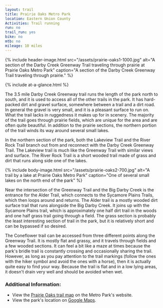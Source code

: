 ```yaml
---
layout: trail
title: Prairie Oaks Metro Park
location: Eastern Union County
Activities: Trail running
run: no
trail_run: yes
bike: no
mtb: no
mileage: 10 miles
---
```


{% include header-image.html src="/assets/prairie-oaks1-1000.jpg" alt="A section of the Darby Creek Greenway Trail traveling through prairie at Prairie Oaks Metro Park" caption="A section of the Darby Creek Greenway Trail traveling through prairie." %}

{% include at-a-glance.html %}

The 3.5 mile Darby Creek Greenway trail runs the length of the park north to south, and it is used to access all of the other trails in the park.  It has hard-packed dirt and gravel surface, somewhere between a trail and a dirt road.  In general the gravel is very small, and it is a pleasant surface to run on.  What the trail lacks in ruggedness it makes up for in scenery.  The majority of the trail goes through prairie fields, which are unique for the area and are often quite beautiful.  In addition to the prairie sections, the northern portion of the trail winds its way around several small lakes.

In the northern section of the park, both the Lakeview Trail and the River Rock Trail branch out from and reconnect with the Darby Creek Greenway Trail.  The Lakeview trail is much like the Greenway Trail with similar views and surface.  The River Rock Trail is a short wooded trail made of grass and dirt that runs along side one of the lakes.

{% include body-image.html src="/assets/prairie-oaks2-700.jpg" alt="A trail by a lake at Prairie Oaks Metro Park" caption="One of several small lakes on the north end of the park" %}

Near the intersection of the Greenway Trail and the Big Darby Creek is the entrance for the Alder Trail, which connects to the Sycamore Plains Trails, which then loops around and returns.  The Alder trail is a mostly wooded dirt surface trail that runs alongside the Big Darby Creek.  It joins up with the Sycamore Plains trail, which is approximately one half dirt trail in the woods and one half grass trail going through a field.  The grass section is probably the least interesting section of trail in the park, but it is relatively short and can be bypassed if so desired.

The Coneflower trail can be accessed from three different points along the Greenway Trail.  It is mostly flat and grassy, and it travels through fields and a few wooded sections.  It can feel a bit like a maze at times because the park's bridle trail is constantly crossing and occasionally sharing the trail.  However, as long as you pay attention to the trail markings (follow the ones with the hiker symbol and avoid the ones with a horse), then it is actually quite easy to find your way.  Because the trail is flat and in a low lying areas, it doesn't drain very well and should be avoided when wet.

### Additional Information:
* View the [Prairie Oaks trail map](http://www.metroparks.net/parks-and-trails/prairie-oaks/) on the Metro Park's website.
* View the park's location on [Google Maps](https://goo.gl/maps/8EGLb5HA2WR2).
